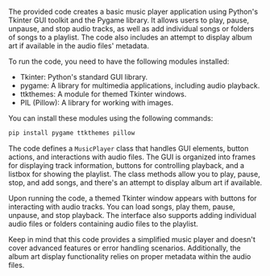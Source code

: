 The provided code creates a basic music player application using Python's Tkinter GUI toolkit and the Pygame library. It allows users to play, pause, unpause, and stop audio tracks, as well as add individual songs or folders of songs to a playlist. The code also includes an attempt to display album art if available in the audio files' metadata.

To run the code, you need to have the following modules installed:

- Tkinter: Python's standard GUI library.
- pygame: A library for multimedia applications, including audio playback.
- ttkthemes: A module for themed Tkinter windows.
- PIL (Pillow): A library for working with images.

You can install these modules using the following commands:

```bash
pip install pygame ttkthemes pillow
```

The code defines a `MusicPlayer` class that handles GUI elements, button actions, and interactions with audio files. The GUI is organized into frames for displaying track information, buttons for controlling playback, and a listbox for showing the playlist. The class methods allow you to play, pause, stop, and add songs, and there's an attempt to display album art if available.

Upon running the code, a themed Tkinter window appears with buttons for interacting with audio tracks. You can load songs, play them, pause, unpause, and stop playback. The interface also supports adding individual audio files or folders containing audio files to the playlist.

Keep in mind that this code provides a simplified music player and doesn't cover advanced features or error handling scenarios. Additionally, the album art display functionality relies on proper metadata within the audio files.
